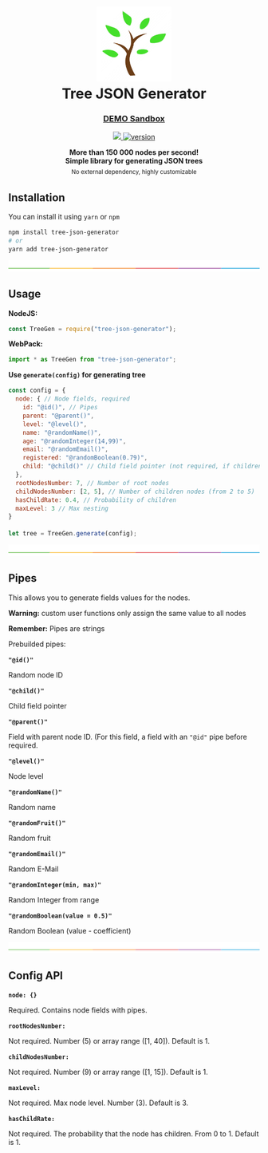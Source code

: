 <h1 align="center"><img height="150" src="./docs/icon.png" /><br>Tree JSON Generator</h1>
<h3 align="center"><a href="https://kanitelk.github.io/tree-json-generator/">DEMO Sandbox</a></h3>

<p align="center">
  <a href="https://github.com/kamranahmedse/driver.js/blob/master/license">
    <img src="https://img.shields.io/badge/License-MIT-yellow.svg" />
  </a>
  <a href="https://npmjs.org/package/tree-json-generator">
    <img src="https://badge.fury.io/js/tree-json-generator.svg" alt="version" />
  </a>
</p>

<p align="center">
  <b>More than 150 000 nodes per second!</b></br>
  <b>Simple library for generating JSON trees</b></br>
  <sub>No external dependency, highly customizable <sub>
</p>

## Installation

You can install it using `yarn` or `npm`

```bash
npm install tree-json-generator
# or
yarn add tree-json-generator
```

![](./docs/split.png)

## Usage

<b>NodeJS:</b>

```javascript
const TreeGen = require("tree-json-generator");
```

<b>WebPack:</b>

```javascript
import * as TreeGen from "tree-json-generator";
```

<b>Use `generate(config)` for generating tree</b>

```javascript
const config = {
  node: { // Node fields, required
    id: "@id()", // Pipes
    parent: "@parent()",
    level: "@level()",
    name: "@randomName()", 
    age: "@randomInteger(14,99)",
    email: "@randomEmail()",
    registered: "@randomBoolean(0.79)",
    child: "@child()" // Child field pointer (not required, if children are not needed)
  },
  rootNodesNumber: 7, // Number of root nodes
  childNodesNumber: [2, 5], // Number of children nodes (from 2 to 5)
  hasChildRate: 0.4, // Probability of children
  maxLevel: 3 // Max nesting
}

let tree = TreeGen.generate(config);
```

![](./docs/split.png)

## Pipes

This allows you to generate fields values for the nodes.

<b>Warning:</b> custom user functions only assign the same value to all nodes

<b>Remember:</b> Pipes are strings

Prebuilded pipes:

<b>`"@id()"`</b> 

Random node ID

<b>`"@child()"`</b> 

Child field pointer

<b>`"@parent()"`</b> 

Field with parent node ID. (For this field, a field with an `"@id"` pipe before required.

<b>`"@level()"`</b> 

Node level

<b>`"@randomName()"`</b> 

Random name

<b>`"@randomFruit()"`</b> 

Random fruit

<b>`"@randomEmail()"`</b> 

Random E-Mail

<b>`"@randomInteger(min, max)"`</b> 

Random Integer from range

<b>`"@randomBoolean(value = 0.5)"`</b> 

Random Boolean (value - coefficient)

![](./docs/split.png)

## Config API

<b>`node: {}`</b> 

Required. Contains node fields with pipes.

<b>`rootNodesNumber:`</b> 

Not required. Number (5) or array range ([1, 40]). Default is 1.

<b>`childNodesNumber:`</b> 

Not required. Number (9) or array range ([1, 15]). Default is 1.

<b>`maxLevel:`</b> 

Not required. Max node level. Number (3). Default is 3.

<b>`hasChildRate:`</b> 

Not required. The probability that the node has children. From 0 to 1. Default is 1.

